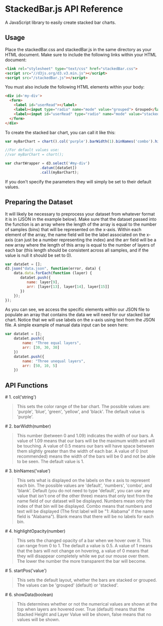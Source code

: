 # StackedBar.js API Reference

A JavaScript library to easily create stacked bar charts.

## Usage

Place the stackedBar.css and stackedBar.js in the same directory as your HTML document. Make sure to include the following links within your HTML document:

```html
<link rel="stylesheet" type="text/css" href="stackedBar.css">
<script src="//d3js.org/d3.v3.min.js"></script>
<script src="/stackedBar.js"></script>
```

You must also include the following HTML elements within your body:

```html
<div id='my-div'>
  <form>
    <label id="userRead"></label>
    <label><input type="radio" name="mode" value="grouped"> Grouped</label>
    <label><input id="userRead" type="radio" name="mode" value="stacked" checked> Stacked</label>
  </form>
</div>
```

To create the stacked bar chart, you can call it like this:

```javascript
var myBarChart = chart().col('purple').barWidth(1).binNames('combo').highlightOpacity(0.9).startPos('grouped');

//For default values use:
//var myBarChart = chart();

var chartWrapper = d3.select('#my-div')
                .datum([dataSet]) 
                .call(myBarChart); 
```

If you don't specify the parameters they will simply be set to their default values.

## Preparing the Dataset

It will likely be necessary to preprocess your dataset from whatever format it is in (JSON in the example below). Make sure that the dataset passed into the function is an array where the length of the array is equal to the number of samples (bins) that will be represented on the x-axis. Within each element of the array, the name field will be the label associated on the x-axis (can just be a number representing the index) and the arr field will be a new array where the length of this array is equal to the number of layers of each bar (this length should be consistent across all samples, and if the value is null it should be set to 0). 

```javascript
var dataSet = [];
d3.json("data.json", function(error, data) {
    data.data.forEach(function (layer) {
       dataSet.push({
          name: layer[9],
          arr: [layer[13], layer[14], layer[15]]
       })
    });
});
```

As you can see, we access the specific elements within our JSON file to populate an array that contains the data we will need for our stacked bar chart. Notice that we will use labels on the x-axis using text from the JSON file. A simple example of manual data input can be seen here:

```javascript
var dataSet = [];
    dataSet.push({
        name: "Three equal layers",
        arr: [30, 30, 30]
    })
    dataSet.push({
        name: "Three unequal layers",
        arr: [50, 10, 5]
    })
```

## API Functions

\# 1. col('string')

> This sets the color range of the bar chart. The possible values are: 'purple', 'blue', 'green', 'yellow', and 'black'. The default value is 'purple'.

\# 2. barWidth(number)

> This number (between 0 and 1.09) indicates the width of our bars. A value of 1.09 means that our bars will be the maximum width and will be touching. A value of 0.5 means our bars will have space between them slightly greater than the width of each bar. A value of 0 (not recommended) means the width of the bars will be 0 and not be able to be seen. The default value is 1.

\# 3. binNames('value')

> This sets what is displayed on the labels on the x axis to represent each bin. The possible values are 'default', 'numbers', 'combo', and 'blank'. Default (you do not need to type 'default', you can use any value that isn't one of the other three) means that only text from the name field of our dataset will be displayed. Numbers mean only the index of that bin will be displayed. Combo means that numbers and text will be displayed (The first label will be "1: Alabama" if the name field is "Alabama"). Blank means that there will be no labels for each bin.

\# 4. highlightOpacity(number)

> This sets the changed opacity of a bar when we hover over it. This can range from 0 to 1. The default a value is 0.5. A value of 1 means that the bars will not change on hovering, a value of 0 means that they will disappear completely while we put our mouse over them. The lower the number the more transparent the bar will become.

\# 5. startPos('value')

> This sets the default layout, whether the bars are stacked or grouped. The values can be 'grouped' (default) or 'stacked'.

\# 6. showData(boolean)

> This determines whether or not the numerical values are shown at the top when layers are hovered over. True (default) means that the Stacked Height and Layer Value will be shown, false means that no values will be shown.

